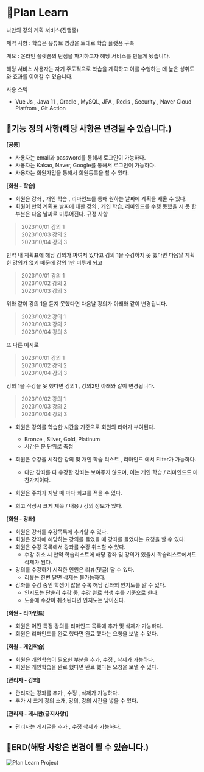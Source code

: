 # 📌Plan Learn
나만의 강의 계획 서비스(진행중)

제약 사항 : 학습은 유튜브 영상을 토대로 학습 플랫폼 구축

개요 : 온라인 플랫폼의 단점을 파기하고자 해당 서비스를 만들게 됐습니다.

해당 서비스 사용자는 자기 주도적으로 학습을 계획하고 이를 수행하는 데 높은 성취도와 효과를 이어갈 수 있습니다.

사용 스텍
- Vue Js , Java 11 , Gradle , MySQL, JPA , Redis , Security , Naver Cloud Platfrom , Git Action

## 📌기능 정의 사항(해당 사항은 변경될 수 있습니다.)
**[공통]**
- 사용자는 email과 password를 통해서 로그인이 가능하다.
- 사용자는 Kakao, Naver, Google를 통해서 로그인이 가능하다.
- 사용자는 회원가입을 통해서 회원등록을 할 수 있다.

**[회원 - 학습]**
- 회원은 강좌 , 개인 학습 , 리마인드를 통해 원하는 날짜에 계획을 새울 수 있다.
- 회원이 만약 계획표 날짜에 대한 강의 , 개인 학습, 리마인드를 수행 못했을 시 못 한 부분은 다음 날짜로 미루어진다.
규정 사항<br>
>2023/10/01     강의 1<br>
2023/10/03     강의 2<br>
2023/10/04     강의 3<br>

만약 내 계획표에 해당 강의가 짜여저 있다고 강의 1을 수강하지 못 했다면 다음날 계획한 강의가 없기 때문에 강의 1만 미루게 되고<br>
>2023/10/01     강의 1<br>
2023/10/02     강의 2<br>
2023/10/03     강의 3<br>

위와 같이 강의 1을 듣지 못했다면 다음날 강의가 아래와 같이 변경됩니다.<br>
>2023/10/02     강의 1<br>
2023/10/03     강의 2<br>
2023/10/04     강의 3<br>

또 다른 예시로<br>
>2023/10/01     강의 1<br>
2023/10/02     강의 2<br>
2023/10/04     강의 3<br>

강의 1을 수강을 못 했다면 강의1 , 강의2만 아래와 같이 변경됩니다.<br>
>2023/10/02     강의 1<br>
2023/10/03     강의 2<br>
2023/10/04     강의 3

- 회원은 강의를 학습한 시간을 기준으로 회원의 티어가 부여된다.
  - Bronze , Silver, Gold, Platinum
  - 시간은 분 단위로 측정

- 회원은 수강을 시작한 강의 및 개인 학습 리스트 , 리마인드 에서 Filter가 가능하다.
  - 다만 강좌를 다 수강한 강좌는 보여주지 않으며, 이는 개인 학습 / 리마인드도 마찬가지이다.
- 회원은 주차가 지날 때 마다 회고를 적을 수 있다.
- 회고 작성시 크게 제목 / 내용 / 강의 정보가 있다.

**[회원 - 강좌]**
- 회원은 강좌를 수강목록에 추가할 수 있다.
- 회원은 강좌에 해당하는 강의를 들었을 때 강좌를 들었다는 요청을 할 수 있다.
- 회원은 수강 목록에서 강좌를 수강 취소할 수 있다.
  - 수강 취소 시 만약 학습리스트에 해당 강좌 및 강의가 있을시 학습리스트에서도 삭제가 된다.
- 강의를 수강하기 시작한 인원은 리뷰(댓글) 달 수 있다.
  - 리뷰는 한번 달면 삭제는 불가능하다.
- 강좌를 수강 중인 학생이 많을 수록 해당 강좌의 인지도를 알 수 있다.
  - 인지도는 단순히 수강 중, 수강 완료 학생 수를 기준으로 한다.
  - 도중에 수강이 취소된다면 인지도는 낮아진다.

**[회원 - 리마인드]**
- 회원은 어떤 특정 강의를 리마인드 목록에 추가 및 삭제가 가능하다.
- 회원은 리마인드를 완료 했다면 완료 했다는 요청을 보낼 수 있다.

**[회원 - 개인학습]**
- 회원은 개인학습이 필요한 부분을 추가, 수정 , 삭제가 가능하다.
- 회원은 개인학습을 완료 했다면 완료 했다는 요청을 보낼 수 있다.

**[관리자 - 강의]**
- 관리자는 강좌를 추가 , 수정 , 삭제가 가능하다.
- 추가 시 크게 강의 소개, 강의, 강의 시간을 넣을 수 있다.
  
**[관리자 - 게시판(공지사항)]**
- 관리자는 게시글을 추가 , 수정 삭제가 가능하다.


## 📌ERD(해당 사항은 변경이 될 수 있습니다.)
![Plan Learn Project](https://github.com/dkwktm45/zerobase-lecture/assets/48014869/9d0371c9-ad44-4493-8d51-15963675ad57)
